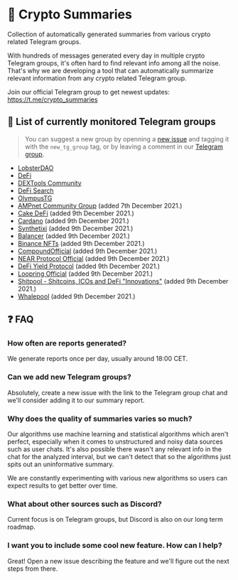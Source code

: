 # 📜 Crypto Summaries

Collection of automatically generated summaries from various crypto related Telegram groups.

With hundreds of messages generated every day in multiple crypto Telegram groups, it's often hard to find relevant info among all the noise.
That's why we are developing a tool that can automatically summarize relevant information from any crypto related Telegram group.

Join our official Telegram group to get newest updates: https://t.me/crypto_summaries

## 📒 List of currently monitored Telegram groups

> You can suggest a new group by openning a [new issue](https://github.com/bfreskura/crypto-reports/issues) and tagging it with the `new_tg_group` tag, or by leaving a comment in our [Telegram group](https://t.me/crypto_summaries).

- [LobsterDAO](https://t.me/lobsters_chat)
- [DeFi](https://t.me/de_fi)
- [DEXTools Community](https://t.me/DEXToolsCommunity)
- [DeFi Search](https://t.me/defisearchpublic)
- [OlympusTG](https://t.me/OlympusTG)
- [AMPnet Community Group](https://t.me/ampnetapxchat) (added 7th December 2021.)
- [Cake DeFi](https://t.me/CakeDeFi_EN) (added 9th December 2021.)
- [Cardano](https://t.me/Cardano) (added 9th December 2021.)
- [Synthetixi](https://t.me/synthetixi) (added 9th December 2021.)
- [Balancer](https://t.me/balancer_officialchat) (added 9th December 2021.)
- [Binance NFTs](https://t.me/binancenfts) (added 9th December 2021.)
- [CompoundOfficial](https://t.me/compoundofficialgroup) (added 9th December 2021.)
- [NEAR Protocol Official](https://t.me/cryptonear) (added 9th December 2021.)
- [DeFi Yield Protocol](https://t.me/dypfinance) (added 9th December 2021.)
- [Loopring Official](https://t.me/loopringofficial) (added 9th December 2021.)
- [Shitpool - Shitcoins, ICOs and DeFi "Innovations"](https://t.me/shitpool) (added 9th December 2021.)
- [Whalepool](https://t.me/whalepoolbtc) (added 9th December 2021.)

## ❓ FAQ

### How often are reports generated?

We generate reports once per day, usually around 18:00 CET.

### Can we add new Telegram groups?

Absolutely, create a new issue with the link to the Telegram group chat and we'll consider adding it to our summary report.

### Why does the quality of summaries varies so much?

Our algorithms use machine learning and statistical algorithms which aren't perfect, especially when it comes to unstructured and noisy data sources such as user chats.
It's also possible there wasn't any relevant info in the chat for the analyzed interval, but we can't detect that so the algorithms just spits out an uninformative summary.

We are constantly experimenting with various new algorithms so users can expect results to get better over time.

### What about other sources such as Discord?

Current focus is on Telegram groups, but Discord is also on our long term roadmap.

### I want you to include some cool new feature. How can I help?

Great! Open a new issue describing the feature and we'll figure out the next steps from there.
